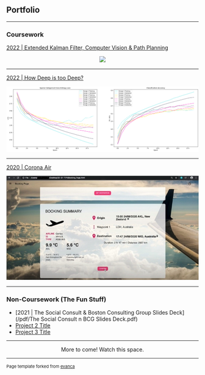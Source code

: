 ## Portfolio

---

### Coursework 
[2022 | Extended Kalman Filter, Computer Vision & Path Planning](https://github.com/YingXinTan/ECE4078-G4-FINALISED)
<p align="center"><img src="images/ECE4078_Test.gif?raw=true" width="250"/></p>

---
[2022 | How Deep is too Deep?](/TRC5901_Project_page)
<p><img src="images/all_accuracies.png?raw=true"/></p>

---
[2020 | Corona Air](https://github.com/YingXinTan/20-S1-T174-CoronaAir)
<p><img src="images/Booking Page.jpg?raw=true"/></p>

---

### Non-Coursework (The Fun Stuff)

- [2021 | The Social Consult & Boston Consulting Group Slides Deck](/pdf/The Social Consult n BCG Slides Deck.pdf)
- [Project 2 Title](http://example.com/)
- [Project 3 Title](http://example.com/)

---
<p align="center">More to come! Watch this space.</p>


---
<p style="font-size:11px">Page template forked from <a href="https://github.com/evanca/quick-portfolio">evanca</a></p>
<!-- Remove above link if you don't want to attibute -->
